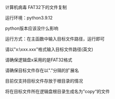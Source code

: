 计算机病毒 FAT32下的文件复制

运行环境：python3.9.12

python版本应该没什么影响

运行方式：在主函数中输入目标文件路径，运行即可

请以"x:\\xxx.xxx"格式输入目标文件路径(英文)

请确保逻辑盘x采用的是FAT32格式

请确保目标文件存在以"."分隔的扩展名

目前仅支持目标文件存放于根目录的情况

将在目标文件所在逻辑盘根目录生成名为”copy“的文件
